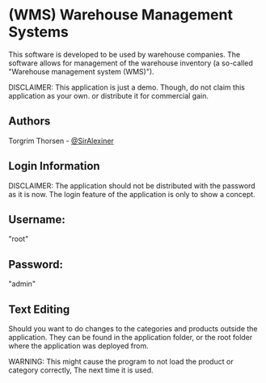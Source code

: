 # (WMS) Warehouse Management Systems

This software is developed to be used by warehouse companies.
The software allows for management of the warehouse inventory (a so-called "Warehouse management system (WMS)").

DISCLAIMER:
This application is just a demo.
Though, do not claim this application as your own. or distribute it for commercial gain.

## Authors

Torgrim Thorsen - [@SirAlexiner](https://github.com/SirAlexiner)


## Login Information

DISCLAIMER:
The application should not be distributed with the password as it is now.
The login feature of the application is only to show a concept.

## Username:
"root"

## Password:
"admin"

## Text Editing

Should you want to do changes to the categories and products outside the application.
They can be found in the application folder,
or the root folder where the application was deployed from.

WARNING:
This might cause the program to not load the product or category correctly,
The next time it is used.

